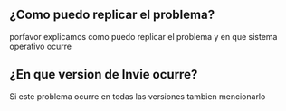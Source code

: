 ## ¿Como puedo replicar el problema?
porfavor explicamos como puedo replicar el problema y en que sistema operativo ocurre 
## ¿En que version de Invie ocurre?
Si este problema ocurre en todas las versiones tambien mencionarlo 
